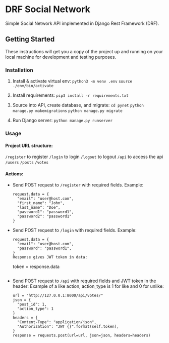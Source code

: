 # DRF Social Network

Simple Social Network API implemented in Django Rest Framework (DRF).

## Getting Started

These instructions will get you a copy of the project up and running on your local machine for development and testing purposes.

### Installation

1. Install & activate virtual env:
    `python3 -m venv .env`
    `source ./env/bin/activate`

2. Install requirements:
    `pip3 install -r requirements.txt`

3. Source into API, create database, and migrate:
    `cd pynet`
    `python manage.py makemigrations`
    `python manage.py migrate`

4. Run Django server:
    `python manage.py runserver`

### Usage

#### Project URL structure:
`/register` to register
`/login` to login
`/logout` to logout
`/api` to access the api
    `/users`
    `/posts`
    `/votes`

#### Actions:

* Send POST request to `/register` with required fields.
  Example:
  ```
  request.data = {
    "email": "user@host.com",
    "first_name": "John",
    "last_name": "Doe",
    "password1": "password1",
    "password2": "password1"
  }
  ```

* Send POST request to `/login` with required fields.
  Example:
  ```
  request.data = {
    "email": "user@host.com",
    "password": "password1",
  }
  Response gives JWT token in data:
  ```
  token = response.data
  ```

* Send POST request to `/api` with required fields and JWT token in the header:
  Example of a like action, action_type is 1 for like and 0 for unlike:
  ```
  url = "http://127.0.0.1:8000/api/votes/"
  json = {
    "post_id": 1,
    "action_type": 1
  }
  headers = {
    "Content-Type": "application/json",
    "Authorization": "JWT {}".format(self.token),
  }
  response = requests.post(url=url, json=json, headers=headers)
  ```




